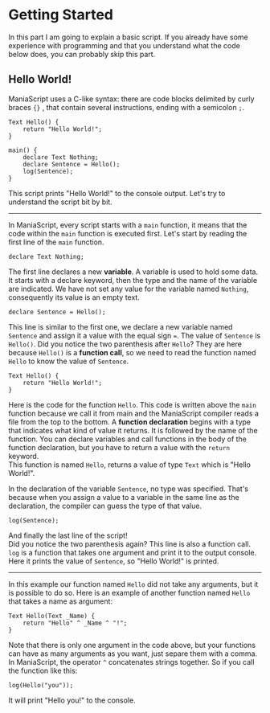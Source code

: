 # Getting Started

In this part I am going to explain a basic script. If you already have some experience with programming and that you understand what the code below does, you can probably skip this part.

## Hello World!

ManiaScript uses a C-like syntax: there are code blocks delimited by curly braces `{}` , that contain several instructions, ending with a semicolon `;`.

```maniascript
Text Hello() {
    return "Hello World!";
}

main() {
    declare Text Nothing;
    declare Sentence = Hello();
    log(Sentence);
}
```

This script prints "Hello World!" to the console output. Let's try to understand the script bit by bit.

___

In ManiaScript, every script starts with a `main` function, it means that the code within the `main` function is executed first. Let's start by reading the first line of the `main` function.

```maniascript
declare Text Nothing;
```

The first line declares a new **variable**. A variable is used to hold some data. It starts with a declare keyword, then the type and the name of the variable are indicated. We have not set any value for the variable named `Nothing`, consequently its value is an empty text.

```maniascript
declare Sentence = Hello();
```

This line is similar  to the first one, we declare a new variable named `Sentence` and assign it a value with the equal sign `=`. The value of `Sentence` is `Hello()`. Did you notice the two parenthesis after `Hello`? They are here because `Hello()` is a  **function call**, so we need to read the function named `Hello` to know the value of `Sentence`.

```maniascript
Text Hello() {
    return "Hello World!";
}
```

Here is the code for the function `Hello`. This code is written above the `main` function because we call it from main and the ManiaScript compiler reads a file from the top to the bottom.
A **function declaration** begins with a type that indicates what kind of value it returns. It is followed by the name of the function. You can declare variables and call functions in the body of the function declaration, but you have to return a value with the `return` keyword.  
This function is named `Hello`, returns a value of type `Text` which is "Hello World!".

In the declaration of the variable `Sentence`, no type was specified. That's because when you assign a value to a variable in the same line as the declaration, the compiler can guess the type of that value.

```maniascript
log(Sentence);
```

And finally the last line of the script!  
Did you notice the two parenthesis again? This line is also a function call.  
`log` is a function that takes one argument and print it to the output console. Here it prints the value of `Sentence`, so "Hello World!" is printed.

___

In this example our function named `Hello` did not take any arguments, but it is possible to do so.
Here is an example of another function named `Hello` that takes a name as argument:

```maniascript
Text Hello(Text _Name) {
    return "Hello" ^ _Name ^ "!";
}
```

Note that there is only one argument in the code above, but your functions can have as many arguments as you want, just separe them with a comma.
In ManiaScript, the operator `^` concatenates strings together. So if you call the function like this:

```maniascript
log(Hello("you"));
```

It will print "Hello you!" to the console.